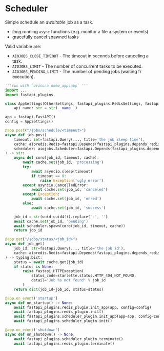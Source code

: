 # Scheduler
Simple schedule an _awaitable_ job as a task. 
* _long_ running `async` functions (e.g. monitor a file a system or events)
* gracefully cancel spawned tasks

Valid variable are:
* `AIOJOBS_CLOSE_TIMEOUT` - The timeout in seconds before canceling a task.
* `AIOJOBS_LIMIT` - The number of concurrent tasks to be executed.
* `AIOJOBS_PENDING_LIMIT` - The number of pending jobs (waiting fr execution).


```python
'''run with `uvicorn demo_app:app` '''
import ...
import fastapi_plugins

class AppSettings(OtherSettings, fastapi_plugins.RedisSettings, fastapi_plugins.SchedulerSettings):
    api_name: str = str(__name__)

app = fastapi.FastAPI()
config = AppSettings()

@app.post("/jobs/schedule/<timeout>")
async def job_post(
    timeout: int=fastapi.Query(..., title='the job sleep time'),
    cache: aioredis.Redis=fastapi.Depends(fastapi_plugins.depends_redis),
    scheduler: aiojobs.Scheduler=fastapi.Depends(fastapi_plugins.depends_scheduler),  # @IgnorePep8
) -> str:
    async def coro(job_id, timeout, cache):
        await cache.set(job_id, 'processing')
        try:
            await asyncio.sleep(timeout)
            if timeout == 8:
                raise Exception('ugly error')
        except asyncio.CancelledError:
            await cache.set(job_id, 'canceled')
        except Exception:
            await cache.set(job_id, 'erred')
        else:
            await cache.set(job_id, 'success')

    job_id = str(uuid.uuid4()).replace('-', '')
    await cache.set(job_id, 'pending')
    await scheduler.spawn(coro(job_id, timeout, cache))
    return job_id

@app.get("/jobs/status/<job_id>")
async def job_get(
    job_id: str=fastapi.Query(..., title='the job id'),
    cache: aioredis.Redis=fastapi.Depends(fastapi_plugins.depends_redis),
) -> typing.Dict:
    status = await cache.get(job_id)
    if status is None:
        raise fastapi.HTTPException(
            status_code=starlette.status.HTTP_404_NOT_FOUND,
            detail='Job %s not found' % job_id
        )
    return dict(job_id=job_id, status=status)

@app.on_event('startup')
async def on_startup() -> None:
    await fastapi_plugins.redis_plugin.init_app(app, config=config)
    await fastapi_plugins.redis_plugin.init()
    await fastapi_plugins.scheduler_plugin.init_app(app=app, config=config)
    await fastapi_plugins.scheduler_plugin.init()

@app.on_event('shutdown')
async def on_shutdown() -> None:
    await fastapi_plugins.scheduler_plugin.terminate()
    await fastapi_plugins.redis_plugin.terminate()
```